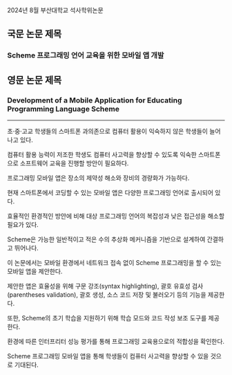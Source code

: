 2024년 8월 부산대학교 석사학위논문
<br>
## 국문 논문 제목
### Scheme 프로그래밍 언어 교육을 위한 모바일 앱 개발
## 영문 논문 제목
### Development of a Mobile Application for Educating Programming Language Scheme

***
초·중·고교 학생들의 스마트폰 과의존으로 컴퓨터 활용이 익숙하지 않은 학생들이 늘어나고 있다.

컴퓨터 활용 능력이 저조한 학생도 컴퓨터 사고력을 향상할 수 있도록 익숙한 스마트폰으로 소프트웨어 교육을 진행할 방안이 필요하다.

프로그래밍 모바일 앱은 장소의 제약성 해소와 장비의 경량화가 가능하다.

현재 스마트폰에서 코딩할 수 있는 모바일 앱은 다양한 프로그래밍 언어로 출시되어 있다.

효율적인 환경적인 방안에 비해 대상 프로그래밍 언어의 복잡성과 낮은 접근성을 해소할 필요가 있다.

Scheme은 가능한 일반적이고 적은 수의 추상화 메커니즘을 기반으로 설계하여 간결하고 뛰어나다.

이 논문에서는 모바일 환경에서 네트워크 접속 없이 Scheme 프로그래밍을 할 수 있는 모바일 앱을 제안한다.

제안한 앱은 효율성을 위해 구문 강조(syntax highlighting), 괄호 유효성 검사(parentheses validation), 괄호 생성, 소스 코드 저장 및 불러오기 등의 기능을 제공한다.

또한, Scheme의 초기 학습을 지원하기 위해 학습 모드와 코드 작성 보조 도구를 제공한다.

환경에 따른 인터프리터 성능 평가를 통해 프로그래밍 교육용으로의 적합성을 확인한다.

Scheme 프로그래밍 모바일 앱을 통해 학생들이 컴퓨터 사고력을 향상할 수 있을 것으로 기대된다.
